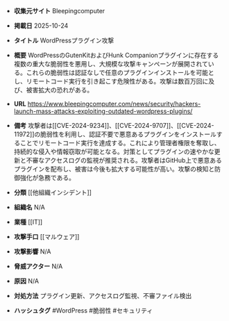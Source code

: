 - **収集元サイト**
Bleepingcomputer

- **掲載日**
2025-10-24

- **タイトル**
WordPressプラグイン攻撃

- **概要**
WordPressのGutenKitおよびHunk Companionプラグインに存在する複数の重大な脆弱性を悪用し、大規模な攻撃キャンペーンが展開されている。これらの脆弱性は認証なしで任意のプラグインインストールを可能とし、リモートコード実行を引き起こす危険性がある。攻撃は数百万回に及び、被害拡大の恐れがある。

- **URL**
https://www.bleepingcomputer.com/news/security/hackers-launch-mass-attacks-exploiting-outdated-wordpress-plugins/

- **備考**
攻撃者は[[CVE-2024-9234]]、[[CVE-2024-9707]]、[[CVE-2024-11972]]の脆弱性を利用し、認証不要で悪意あるプラグインをインストールすることでリモートコード実行を達成する。これにより管理者権限を奪取し、持続的な侵入や情報窃取が可能となる。対策としてプラグインの速やかな更新と不審なアクセスログの監視が推奨される。攻撃者はGitHub上で悪意あるプラグインを配布し、被害は今後も拡大する可能性が高い。攻撃の検知と防御強化が急務である。

- **分類**
[[他組織インシデント]]

- **組織名**
N/A

- **業種**
[[IT]]

- **攻撃手口**
[[マルウェア]]

- **攻撃影響**
N/A

- **脅威アクター**
N/A

- **原因**
N/A

- **対処方法**
プラグイン更新、アクセスログ監視、不審ファイル検出

- **ハッシュタグ**
#WordPress #脆弱性 #セキュリティ
